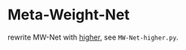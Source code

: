 # Meta-Weight-Net

rewrite MW-Net with [higher](https://github.com/facebookresearch/higher), see `MW-Net-higher.py`.
